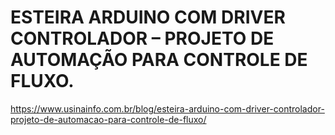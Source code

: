 # ESTEIRA ARDUINO COM DRIVER CONTROLADOR – PROJETO DE AUTOMAÇÃO PARA CONTROLE DE FLUXO.
https://www.usinainfo.com.br/blog/esteira-arduino-com-driver-controlador-projeto-de-automacao-para-controle-de-fluxo/
